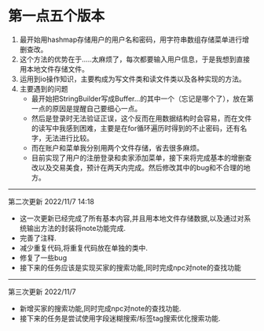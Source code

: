 # 第一点五个版本

1. 最开始用hashmap存储用户的用户名和密码，用字符串数组存储菜单进行增删查改。
2. 这个方法的优势在于.....太麻烦了，每次都要输入用户信息，于是我想到直接用本地文件存储文件。
3. 运用到io操作知识，主要构成为写文件类和读文件类以及各种实现的方法。
4. 主要遇到的问题
   - 最开始把StringBuilder写成Buffer...的其中一个（忘记是哪个了），放在第一点的原因是提醒自己要细心一点。
   - 然后是登录时无法验证正误，这个反而在用数据结构时会容易，而在文件的读写中我感到困难，主要是在for循环遍历时得到的不止密码，还有名字，无法进行比较。
   - 而在账户和菜单我分别用两个文件存储，省去很多麻烦。
   - 目前实现了用户的注册登录和卖家添加菜单，接下来将完成基本的增删查改以及交易美食，预计在两天内完成。然后修改其中的bug和不合理的地方。

------

第二次更新 2022/11/7 14:18

- 这一次更新已经完成了所有基本内容,并且用本地文件存储数据,以及通过对系统输出方法的封装将note功能完成.
- 完善了注释.
- 减少重复代码,将重复代码放在单独的类中.
- 修复了一些bug
- 接下来的任务应该是实现买家的搜索功能,同时完成npc对note的查找功能

------

第三次更新 2022/11/7

- 新增买家的搜索功能,同时完成npc对note的查找功能.
- 接下来的任务是尝试使用字段迷糊搜索/标签tag搜索优化搜索功能.